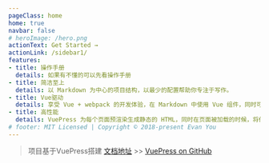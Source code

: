 ```yaml
---
pageClass: home
home: true
navbar: false
# heroImage: /hero.png
actionText: Get Started →
actionLink: /sidebar1/
features:
- title: 操作手册
  details: 如果有不懂的可以先看操作手册
- title: 简洁至上
  details: 以 Markdown 为中心的项目结构，以最少的配置帮助你专注于写作。
- title: Vue驱动
  details: 享受 Vue + webpack 的开发体验，在 Markdown 中使用 Vue 组件，同时可以使用 Vue 来开发自定义主题。
- title: 高性能
  details: VuePress 为每个页面预渲染生成静态的 HTML，同时在页面被加载的时候，将作为 SPA 运行。
# footer: MIT Licensed | Copyright © 2018-present Evan You
---
```


> 项目基于VuePress搭建  [文档地址](https://vuepress.vuejs.org/zh/)
    >> [VuePress on GitHub](https://github.com/vuejs/vuepress)


<style lang="stylus">
.no-sidebar.home 
    background-image: url('./images/bg.jpg');
    background-size: 100% 100%;
    min-height: calc(100vh - 58px);
    max-width: inherit;
    display: flow-root;
    .features
        border-top: 1px solid #f60;
        p
            color: #7bbf4a;
        h2 
            color: #41fb07;
    .hero .action  
        a.action-button
            background: #f60;
            border: 1px solid #f60;
</style>